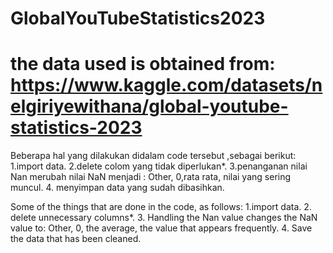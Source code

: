 # GlobalYouTubeStatistics2023
the data used is obtained from: https://www.kaggle.com/datasets/nelgiriyewithana/global-youtube-statistics-2023
==================================================================

Beberapa hal yang dilakukan didalam code tersebut ,sebagai berikut:
1.import data.
2.delete colom yang tidak diperlukan*.
3.penanganan nilai Nan merubah nilai NaN menjadi : Other, 0,rata rata, nilai yang sering muncul.
4. menyimpan data yang sudah dibasihkan.

Some of the things that are done in the code, as follows:
1.import data.
2. delete unnecessary columns*.
3. Handling the Nan value changes the NaN value to: Other, 0, the average, the value that appears frequently.
4. Save the data that has been cleaned.
